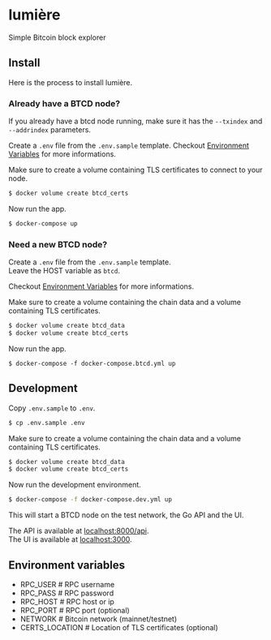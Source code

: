 # lumière
Simple Bitcoin block explorer

## Install
Here is the process to install lumière.

### Already have a BTCD node?

If you already have a btcd node running, make sure it has the `--txindex` and `--addrindex` parameters.  

Create a `.env` file from the `.env.sample` template. Checkout [Environment Variables](#environment-variables) for more informations.

Make sure to create a volume containing TLS certificates to connect to your node.

```bash
$ docker volume create btcd_certs
```

Now run the app.

```bash
$ docker-compose up
```

### Need a new BTCD node?

Create a `.env` file from the `.env.sample` template.  
Leave the HOST variable as `btcd`.

Checkout [Environment Variables](#environment-variables) for more informations.

Make sure to create a volume containing the chain data and a volume containing TLS certificates.

```bash
$ docker volume create btcd_data
$ docker volume create btcd_certs
```

Now run the app.

```
$ docker-compose -f docker-compose.btcd.yml up
```

## Development

Copy `.env.sample` to `.env`.

```bash
$ cp .env.sample .env
```

Make sure to create a volume containing the chain data and a volume containing TLS certificates.

```bash
$ docker volume create btcd_data
$ docker volume create btcd_certs
```

Now run the development environment.

```bash
$ docker-compose -f docker-compose.dev.yml up
```

This will start a BTCD node on the test network, the Go API and the UI.

The API is available at [localhost:8000/api]().  
The UI is available at [localhost:3000]().  

## Environment variables
* RPC_USER          # RPC username
* RPC_PASS          # RPC password
* RPC_HOST          # RPC host or ip
* RPC_PORT          # RPC port (optional)
* NETWORK           # Bitcoin network (mainnet/testnet)
* CERTS_LOCATION    # Location of TLS certificates (optional) 